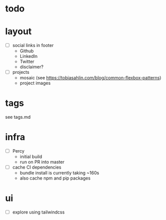 todo
===

# layout
- [ ] social links in footer
  - Github
  - LinkedIn
  - Twitter
  - disclaimer?
- [ ] projects
  - mosaic (see https://tobiasahlin.com/blog/common-flexbox-patterns)
  - project images

# tags
see tags.md

# infra
- [ ] Percy
  - initial build
  - run on PR into master
- [ ] cache CI dependencies
  - bundle install is currently taking ~160s
  - also cache npm and pip packages

# ui
- [ ] explore using tailwindcss
